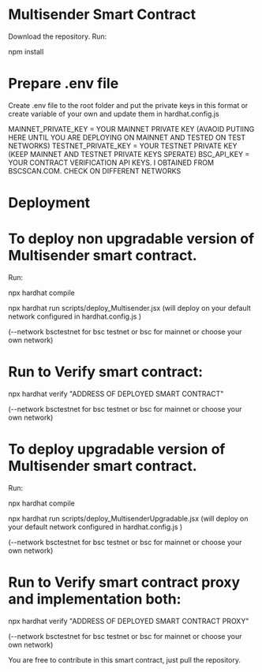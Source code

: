 # Multisender Smart Contract

Download the repository.
Run: 

npm install

# Prepare .env file

Create .env file to the root folder and put the private keys in this format or create variable of your own and update them in hardhat.config.js

MAINNET_PRIVATE_KEY = YOUR MAINNET PRIVATE KEY (AVAOID PUTIING HERE UNTIL YOU ARE DEPLOYING ON MAINNET AND TESTED ON TEST NETWORKS)
TESTNET_PRIVATE_KEY = YOUR TESTNET PRIVATE KEY (KEEP MAINNET AND TESTNET PRIVATE KEYS SPERATE)
BSC_API_KEY = YOUR CONTRACT VERIFICATION API KEYS. I OBTAINED FROM BSCSCAN.COM. CHECK ON DIFFERENT NETWORKS

# Deployment

# To deploy non upgradable version of Multisender smart contract.


Run: 


npx hardhat compile

npx hardhat run scripts/deploy_Multisender.jsx (will deploy on your default network configured in hardhat.config.js )


(--network bsctestnet for bsc testnet or bsc for mainnet or choose your own network)

# Run to Verify smart contract:

npx hardhat verify "ADDRESS OF DEPLOYED SMART CONTRACT"

(--network bsctestnet for bsc testnet or bsc for mainnet or choose your own network)


# To deploy upgradable version of Multisender smart contract.

Run: 

npx hardhat compile

npx hardhat run scripts/deploy_MultisenderUpgradable.jsx (will deploy on your default network configured in hardhat.config.js )

(--network bsctestnet for bsc testnet or bsc for mainnet or choose your own network)

# Run to Verify smart contract proxy and implementation both:

npx hardhat verify "ADDRESS OF DEPLOYED SMART CONTRACT PROXY"

(--network bsctestnet for bsc testnet or bsc for mainnet or choose your own network)



You are free to contribute in this smart contract, just pull the repository.

